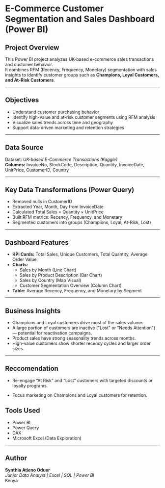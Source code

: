 # E-Commerce Customer Segmentation and Sales Dashboard (Power BI)

##  Project Overview
This Power BI project analyzes UK-based e-commerce sales transactions and customer behavior.  
It combines RFM (Recency, Frequency, Monetary) segmentation with sales insights to identify customer groups such as **Champions, Loyal Customers, and At-Risk Customers**.

---

##  Objectives
- Understand customer purchasing behavior
- Identify high-value and at-risk customer segments using RFM analysis
- Visualize sales trends across time and geography
- Support data-driven marketing and retention strategies

---

##  Data Source
Dataset: *UK-based E-Commerce Transactions (Kaggle)*  
**Columns:** InvoiceNo, StockCode, Description, Quantity, InvoiceDate, UnitPrice, CustomerID, Country

---

##  Key Data Transformations (Power Query)
- Removed nulls in CustomerID  
- Extracted Year, Month, Day from InvoiceDate  
- Calculated Total Sales = Quantity × UnitPrice  
- Built RFM metrics: Recency, Frequency, and Monetary  
- Segmented customers into groups (Champions, Loyal, At-Risk, Lost)

---

##  Dashboard Features
- **KPI Cards:** Total Sales, Unique Customers, Total Quantity, Average Order Value  
- **Charts:**  
  - Sales by Month (Line Chart)  
  - Sales by Product Description (Bar Chart)  
  - Sales by Country (Map Visual)  
  - Customer Segmentation Overview (Column Chart)  
- **Table:** Average Recency, Frequency, and Monetary by Segment  

---

##  Business Insights
- Champions and Loyal customers drive most of the sales volume.
- A large portion of customers are inactive ("Lost" or "Needs Attention") — potential for reactivation campaigns.
- Product sales have strong seasonality trends across months.
- High-value customers show shorter recency cycles and larger order sizes.

---

## Reccomendation
- Re-engage “At Risk” and “Lost” customers with targeted discounts or loyalty programs.

- Focus marketing on Champions and Loyal customers for retention.

##  Tools Used
- Power BI  
- Power Query  
- DAX  
- Microsoft Excel (Data Exploration)

---

##  Author
**Synthia Atieno Oduor**  
 *Junior Data Analyst | Excel | SQL | Power BI*  
 Kenya  


